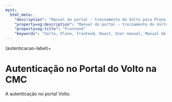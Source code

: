 ```yaml
---
myst:
  html_meta:
    "description": "Manual do portal - treinamento do Volto para Plone 6 da CMC. Autenticação."
    "property=og:description": "Manual do portal - treinamento do Volto para Plone 6 da CMC. Autenticação."
    "property=og:title": "Frontend"
    "keywords": "Volto, Plone, frontend, React, User manual, Manual de usuário, treinamento, autenticar"
---
```



(autenticacao-label)=

# Autenticação no Portal do Volto na CMC

A autenticação no portal Volto.
